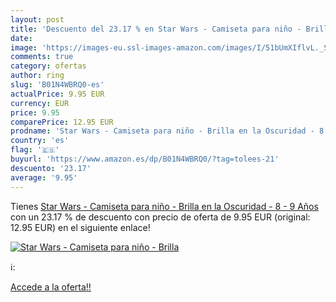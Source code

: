 ```yaml
---
layout: post
title: 'Descuento del 23.17 % en Star Wars - Camiseta para niño - Brilla '
date: 
image: 'https://images-eu.ssl-images-amazon.com/images/I/51bUmXIflvL._SL200_.jpg'
comments: true
category: ofertas
author: ring
slug: 'B01N4WBRQ0-es'
actualPrice: 9.95 EUR
currency: EUR
price: 9.95
comparePrice: 12.95 EUR
prodname: 'Star Wars - Camiseta para niño - Brilla en la Oscuridad - 8 - 9 Años'
country: 'es'
flag: '🇪🇸'
buyurl: 'https://www.amazon.es/dp/B01N4WBRQ0/?tag=tolees-21'
descuento: '23.17'
average: '9.95'
---
```


Tienes [Star Wars - Camiseta para niño - Brilla en la Oscuridad - 8 - 9 Años](https://www.amazon.es/dp/B01N4WBRQ0/?tag=tolees-21) con un 23.17 % de descuento con precio de oferta de 9.95 EUR (original: 12.95 EUR) en el siguiente enlace!

[![Star Wars - Camiseta para niño - Brilla ](https://images-eu.ssl-images-amazon.com/images/I/51bUmXIflvL._SL200_.jpg)](https://www.amazon.es/dp/B01N4WBRQ0/?tag=tolees-21)

ℹ️:


[Accede a la oferta!!](https://www.amazon.es/dp/B01N4WBRQ0/?tag=tolees-21)
